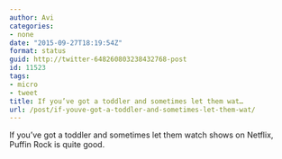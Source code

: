 ```yaml
---
author: Avi
categories:
- none
date: "2015-09-27T18:19:54Z"
format: status
guid: http://twitter-648260803238432768-post
id: 11523
tags:
- micro
- tweet
title: If you’ve got a toddler and sometimes let them wat…
url: /post/if-youve-got-a-toddler-and-sometimes-let-them-wat/
---
```

If you’ve got a toddler and sometimes let them watch shows on Netflix, Puffin Rock is quite good.